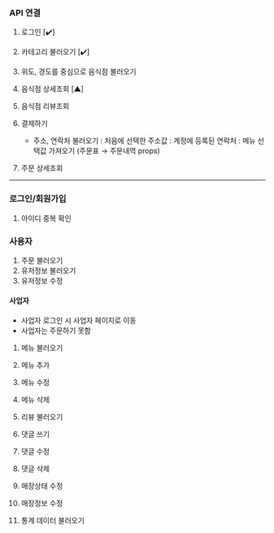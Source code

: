 ### API 연결

1. 로그인 [✔️]
2. 카테고리 불러오기 [✔️]
3. 위도, 경도를 중심으로 음식점 불러오기
4. 음식점 상세조회 [▲]
5. 음식점 리뷰조회
6. 결제하기

   - 주소, 연락처 불러오기
     : 처음에 선택한 주소값
     : 계정에 등록된 연락처
     : 메뉴 선택값 가져오기 (주문표 → 주문내역 props)

7. 주문 상세조회

---

### 로그인/회원가입

1. 아이디 중복 확인

### 사용자

1. 주문 불러오기
2. 유저정보 불러오기
3. 유저정보 수정

#### 사업자

- 사업자 로그인 시 사업자 페이지로 이동
- 사업자는 주문하기 못함

1. 메뉴 불러오기
1. 메뉴 추가
1. 메뉴 수정
1. 메뉴 삭제

1. 리뷰 불러오기
1. 댓글 쓰기
1. 댓글 수정
1. 댓글 삭제

1. 매장상태 수정
1. 매장정보 수정

1. 통계 데이터 불러오기
